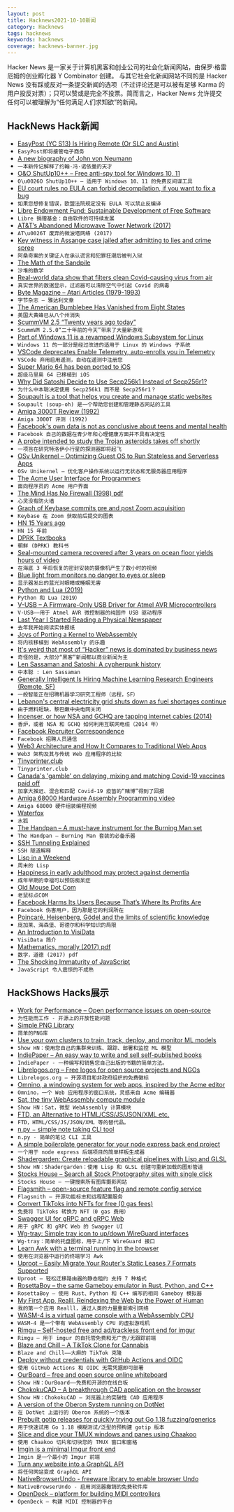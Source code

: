 ```yaml
---
layout: post
title: Hacknews2021-10-10新闻
category: Hacknews
tags: hacknews
keywords: hacknews
coverage: hacknews-banner.jpg
---
```


Hacker News 是一家关于计算机黑客和创业公司的社会化新闻网站，由保罗·格雷厄姆的创业孵化器 Y Combinator 创建。
与其它社会化新闻网站不同的是 Hacker News 没有踩或反对一条提交新闻的选项（不过评论还是可以被有足够 Karma 的用户投反对票）；只可以赞或是完全不投票。简而言之，Hacker News 允许提交任何可以被理解为“任何满足人们求知欲”的新闻。

## HackNews Hack新闻


- [EasyPost (YC S13) Is Hiring Remote (Or SLC and Austin)](https://www.easypost.com/careers)
- `EasyPost即将接管电子商务`
- [A new biography of John von Neumann](https://www.economist.com/books-and-arts/a-new-biography-explains-the-genius-of-john-von-neumann/21805346)
- `一本新传记解释了约翰·冯·诺依曼的天才`
- [O&O ShutUp10++ – Free anti-spy tool for Windows 10, 11](https://www.oo-software.com/en/shutup10)
- `O\u0026O ShutUp10++ – 适用于 Windows 10、11 的免费反间谍工具`
- [EU court rules no EULA can forbid decompilation, if you want to fix a bug](https://curia.europa.eu/juris/document/document.jsf?text=&docid=247056&pageIndex=0&doclang=en&mode=req&dir=&occ=first&part=1&cid=6413406)
- `如果您想修复错误，欧盟法院规定没有 EULA 可以禁止反编译`
- [Libre Endowment Fund: Sustainable Development of Free Software](https://www.fdl-lef.org/)
- `Libre 捐赠基金：自由软件的可持续发展`
- [AT&T’s Abandoned Microwave Tower Network (2017)](https://99percentinvisible.org/article/vintage-skynet-atts-abandoned-long-lines-microwave-tower-network/)
- `AT\u0026T 废弃的微波塔网络 (2017)`
- [Key witness in Assange case jailed after admitting to lies and crime spree](https://stundin.is/grein/14117/)
- `阿桑奇案的关键证人在承认谎言和犯罪狂潮后被判入狱`
- [The Math of the Sandpile](http://nautil.us/issue/107/the-edge/the-math-of-the-amazing-sandpile)
- `沙堆的数学`
- [Real-world data show that filters clean Covid-causing virus from air](https://www.nature.com/articles/d41586-021-02669-2)
- `真实世界的数据显示，过滤器可以清除空气中引起 Covid 的病毒`
- [Byte Magazine – Atari Articles (1979-1993)](https://archive.org/details/byte-magazine-atari-articles)
- `字节杂志 – 雅达利文章`
- [The American Bumblebee Has Vanished from Eight States](https://www.smithsonianmag.com/smart-news/american-bumblebee-has-vanished-from-eight-us-states-180978817/)
- `美国大黄蜂已从八个州消失`
- [ScummVM 2.5 “Twenty years ago today”](https://www.scummvm.org/news/20211009/)
- `ScummVM 2.5.0“二十年前的今天”带来了大量新游戏`
- [Part of Windows 11 is a revamped Windows Subsystem for Linux](https://arstechnica.com/gadgets/2021/10/the-best-part-of-windows-11-is-a-revamped-windows-subsystem-for-linux/)
- `Windows 11 的一部分是经过改进的适用于 Linux 的 Windows 子系统`
- [VSCode deprecates Enable Telemetry, auto-enrolls you in Telemetry](item?id=28812486)
- `VSCode 弃用启用遥测，自动在遥测中注册您`
- [Super Mario 64 has been ported to iOS](https://www.reddit.com/r/SM64PC/comments/q3nm9f/sm64_has_been_ported_to_ios/)
- `超级马里奥 64 已移植到 iOS`
- [Why Did Satoshi Decide to Use Secp256k1 Instead of Secp256r1?](https://dappworks.com/why-did-satoshi-decide-to-use-secp256k1-instead-of-secp256r1/)
- `为什么中本聪决定使用 Secp256k1 而不是 Secp256r1？`
- [Soupault is a tool that helps you create and manage static websites](https://soupault.app/)
- `Soupault (soup-oh) 是一个帮助您创建和管理静态网站的工具`
- [Amiga 3000T Review (1992)](http://nl.aminet.net/docs/rview/Amiga3000T.txt)
- `Amiga 3000T 评测 (1992)`
- [Facebook's own data is not as conclusive about teens and mental health](https://www.npr.org/2021/10/06/1043138622/facebook-instagram-teens-mental-health)
- `Facebook 自己的数据在青少年和心理健康方面并不具有决定性`
- [A probe intended to study the Trojan asteroids takes off shortly](https://www.economist.com/science-and-technology/2021/10/09/a-probe-intended-to-study-the-trojan-asteroids-takes-off-shortly)
- `一项旨在研究特洛伊小行星的探测器即将起飞`
- [OSv Unikernel – Optimizing Guest OS to Run Stateless and Serverless Apps](https://www.p99conf.io/session/osv-unikernel-optimizing-guest-os-to-run-stateless-and-serverless-apps-in-the-cloud/)
- `OSv Unikernel – 优化客户操作系统以运行无状态和无服务器应用程序`
- [The Acme User Interface for Programmers](http://acme.cat-v.org/)
- `面向程序员的 Acme 用户界面`
- [The Mind Has No Firewall (1998) pdf](https://press.armywarcollege.edu/cgi/viewcontent.cgi?article=1871&context=parameters)
- `心灵没有防火墙`
- [Graph of Keybase commits pre and post Zoom acquisition](https://github.com/keybase/client/graphs/contributors)
- `Keybase 在 Zoom 获取前后提交的图表`
- [HN 15 Years ago](https://news.ycombinator.com/front?day=2006-10-09)
- `HN 15 年前`
- [DPRK Textbooks](https://archive.org/details/DPRKTexts)
- `朝鲜 (DPRK) 教科书`
- [Seal-mounted camera recovered after 3 years on ocean floor yields hours of video](https://www.cbc.ca/news/canada/nova-scotia/seal-camera-lost-at-sea-retrieved-offshore-nova-scotia-1.6204068)
- `在海底 3 年后恢复的密封安装的摄像机产生了数小时的视频`
- [Blue light from monitors no danger to eyes or sleep](https://www.aerzteblatt.de/nachrichten/127272/Blaues-Licht-von-Monitoren-laut-Fachgesellschaft-keine-Gefahr-fuer-Augen-oder-Schlaf)
- `显示器发出的蓝光对眼睛或睡眠无害`
- [Python and Lua (2019)](https://brmmm3.github.io/posts/2019/07/28/python_and_lua/)
- `Python 和 Lua（2019）`
- [V-USB – A Firmware-Only USB Driver for Atmel AVR Microcontrollers](https://www.obdev.at/products/vusb/index.html)
- `V-USB——用于 Atmel AVR 微控制器的纯固件 USB 驱动程序`
- [Last Year I Started Reading a Physical Newspaper](https://brianschrader.com/archive/last-year-i-started-reading-a-physical-newspaper/)
- `去年我开始阅读实体报纸`
- [Joys of Porting a Kernel to WebAssembly](https://medium.com/@raphael.outhier/joys-of-porting-a-kernel-to-webassembly-5f0124e71080)
- `将内核移植到 WebAssembly 的乐趣`
- [It's weird that most of “Hacker” news is dominated by business news](item?id=28812281)
- `奇怪的是，大部分“黑客”新闻都以商业新闻为主`
- [Len Sassaman and Satoshi: A cypherpunk history](https://evanhatch.medium.com/len-sassaman-and-satoshi-e483c85c2b10)
- `中本聪 : Len Sassaman`
- [Generally Intelligent Is Hiring Machine Learning Research Engineers (Remote, SF)](item?id=28814844)
- `一般智能正在招聘机器学习研究工程师（远程，SF）`
- [Lebanon's central electricity grid shuts down as fuel shortages continue](https://www.npr.org/2021/10/09/1044766802/lebanon-power-grid-shutdown-fuel-shortage)
- `由于燃料短缺，黎巴嫩中央电网关闭`
- [Incenser, or how NSA and GCHQ are tapping internet cables (2014)](https://www.electrospaces.net/2014/11/incenser-or-how-nsa-and-gchq-are.html)
- `香炉，或者 NSA 和 GCHQ 如何利用互联网电缆（2014 年）`
- [Facebook Recruiter Correspondence](https://george.mand.is/2021/10/facebook-recruiter-correspondence/)
- `Facebook 招聘人员通信`
- [Web3 Architecture and How It Compares to Traditional Web Apps](https://thenewstack.io/web3-architecture-and-how-it-compares-to-traditional-web-apps/)
- `Web3 架构及其与传统 Web 应用程序的比较`
- [Tinyprinter.club](https://tinyprinter.club/)
- `Tinyprinter.club`
- [Canada's 'gamble' on delaying, mixing and matching Covid-19 vaccines paid off](https://www.cbc.ca/news/health/canada-vaccine-effectiveness-data-delayed-doses-mixing-matching-covid-19-vaccines-1.6205993)
- `加拿大推迟、混合和匹配 Covid-19 疫苗的“赌博”得到了回报`
- [Amiga 68000 Hardware Assembly Programming video](https://www.youtube.com/playlist?list=PL-i3KPjyWoghwa9ZNAfiKQ-1HGToHn9EJ)
- `Amiga 68000 硬件组装编程视频`
- [Waterfox](https://www.waterfox.net/)
- `水狐`
- [The Handpan – A must-have instrument for the Burning Man set](https://www.bloomberg.com/news/features/2021-10-08/the-handpan-s-creators-want-to-keep-their-invention-pure-it-may-not-survive)
- `The Handpan – Burning Man 套装的必备乐器`
- [SSH Tunneling Explained](https://goteleport.com/blog/ssh-tunneling-explained/)
- `SSH 隧道解释`
- [Lisp in a Weekend](https://github.com/fragglet/yoctolisp/blob/master/yoctolisp.md)
- `周末的 Lisp`
- [Happiness in early adulthood may protect against dementia](https://www.ucsf.edu/news/2021/09/421506/happiness-early-adulthood-may-protect-against-dementia)
- `成年早期的幸福可以预防痴呆症`
- [Old Mouse Dot Com](https://www.oldmouse.com/)
- `老鼠标点COM`
- [Facebook Harms Its Users Because That’s Where Its Profits Are](https://jacobinmag.com/2021/10/facebook-whistleblower-haugen-profits-addiction-public-utility-regulation-censorship-moderation-zuckerberg)
- `Facebook 伤害用户，因为那是它的利润所在`
- [Poincaré, Heisenberg, Gödel and the limits of scientific knowledge](https://arxiv.org/abs/1301.7036)
- `庞加莱、海森堡、哥德尔和科学知识的局限`
- [An Introduction to VisiData](https://jsvine.github.io/intro-to-visidata/index.html)
- `VisiData 简介`
- [Mathematics, morally (2017) pdf](http://eugeniacheng.com/wp-content/uploads/2017/02/cheng-morality.pdf)
- `数学，道德 (2017) pdf`
- [The Shocking Immaturity of JavaScript](https://dev.to/jaredcwhite/the-shocking-immaturity-of-javascript-c70)
- `JavaScript 令人震惊的不成熟`


## HackShows Hacks展示

- [ Work for Performance – Open performance issues on open-source](https://www.workforperformance.com/)
- `为性能而工作 - 开源上的开放性能问题`
- [ Simple PNG Library](https://github.com/randy408/libspng)
- `简单的PNG库`
- [ Use your own clusters to train, track, deploy, and monitor ML models](https://iko.ai)
- `Show HN：使用您自己的集群来训练、跟踪、部署和监控 ML 模型`
- [ IndiePaper – An easy way to write and sell self-published books](https://indiepaper.me)
- `IndiePaper - 一种编写和销售您自己出版的书籍的简单方法。`
- [ Librelogos.org – Free logos for open source projects and NGOs](https://www.librelogos.org/)
- `Librelogos.org – 开源项目和非政府组织的免费徽标`
- [ Omnino, a windowing system for web apps, inspired by the Acme editor](https://github.com/bopwerks/omnino)
- `Omnino，一个 Web 应用程序的窗口系统，灵感来自 Acme 编辑器`
- [ Sat, the tiny WebAssembly compute module](https://github.com/suborbital/sat)
- `Show HN：Sat，微型 WebAssembly 计算模块`
- [ FTD, an Alternative to HTML/CSS/JS/JSON/XML etc.](https://www.fifthtry.com/ftd/)
- `FTD，HTML/CSS/JS/JSON/XML 等的替代品。`
- [ n.py − simple note taking CLI tool](https://git.bitmycode.com/sodimel/n)
- `n.py - 简单的笔记 CLI 工具`
- [ A simple boilerplate generator for your node express back end project](https://github.com/gunvantsr/expressgen)
- `一个用于 node express 后端项目的简单样板生成器`
- [ Shadergarden: Create reloadable graphical pipelines with Lisp and GLSL](https://blog.tonari.no/shadergarden)
- `Show HN：Shadergarden：使用 Lisp 和 GLSL 创建可重新加载的图形管道`
- [ Stocks House – Search all Stock Photography sites with single click](https://stockshouse.co)
- `Stocks House – 一键搜索所有图库摄影网站`
- [ Flagsmith – open-source feature flag and remote config service](https://github.com/Flagsmith/flagsmith)
- `Flagsmith – 开源功能标志和远程配置服务`
- [ Convert TikToks into NFTs for free (0 gas fees)](https://sqillful.com/)
- `免费将 TikToks 转换为 NFT（0 gas 费用）`
- [ Swagger UI for gRPC and gRPC Web](https://blog.gendocu.com/posts/gendocu-v0.4-beta-release/)
- `用于 gRPC 和 gRPC Web 的 Swagger UI`
- [ Wg-tray: Simple tray icon to up/down WireGuard interfaces](https://wg-tray.arcanite.ch/)
- `Wg-tray：简单的托盘图标，用于上/下 WireGuard 接口`
- [ Learn Awk with a terminal running in the browser](https://sandbox.bio/tutorials?id=awk-intro)
- `使用在浏览器中运行的终端学习 Awk`
- [ Uproot – Easily Migrate Your Router's Static Leases 7 Formats Supported](https://github.com/GeekVisit/uproot)
- `Uproot – 轻松迁移路由器的静态租约 支持 7 种格式`
- [ RosettaBoy – the same Gameboy emulator in Rust, Python, and C++](https://github.com/shish/rosettaboy)
- `RosettaBoy – 使用 Rust、Python 和 C++ 编写的相同 Gameboy 模拟器`
- [ My First App, Realll, Reindexing the Web by the Power of Human](https://realll.co/)
- `我的第一个应用 Realll，通过人类的力量重新索引网络`
- [ WASM-4 is a virtual game console with a WebAssembly CPU](https://wasm4.org/)
- `WASM-4 是一个带有 WebAssembly CPU 的虚拟游戏机`
- [ Rimgu – Self-hosted free and ad/trackless front end for imgur](https://codeberg.org/3np/rimgu)
- `Rimgu – 用于 imgur 的自托管免费和无广告/无跟踪前端`
- [ Blaze and Chill – A TikTok Clone for Cannabis](https://play.google.com/store/apps/details?id=com.blazeandchill&amp;hl=en_US&amp;gl=US)
- `Blaze and Chill——大麻的 TikTok 克隆`
- [ Deploy without credentials with GitHub Actions and OIDC](https://blog.alexellis.io/deploy-without-credentials-using-oidc-and-github-actions/)
- `使用 GitHub Actions 和 OIDC 无需凭据即可部署`
- [ OurBoard – free and open source online whiteboard](https://www.ourboard.io/)
- `Show HN：OurBoard——免费和开源的在线白板`
- [ ChokokuCAD – A breakthrough CAD application on the browser](https://github.com/itta611/ChokokuCAD/blob/main/README.md)
- `Show HN：ChokokuCAD – 浏览器上的突破性 CAD 应用程序`
- [ A version of the Oberon System running on DotNet](http://software.rochus-keller.ch/OberonSystem_SDL_CLI_Assemblies.zip)
- `在 DotNet 上运行的 Oberon 系统的一个版本`
- [ Prebuilt gotip releases for quickly trying out Go 1.18 fuzzing/generics](https://github.com/clean8s/gotip-built)
- `用于快速试用 Go 1.18 模糊测试/泛型的预构建 gotip 版本`
- [ Slice and dice your TMUX windows and panes using Chaakoo](item?id=28810395)
- `使用 Chaakoo 切片和切块您的 TMUX 窗口和窗格`
- [ Imgin is a minimal Imgur front end](https://imgin.voidnet.tech/)
- `Imgin 是一个最小的 Imgur 前端`
- [ Turn any website into a GraphQL API](https://twitter.com/lopezjurip/status/1446918053070053377)
- `将任何网站变成 GraphQL API`
- [ NativeBrowserUndo - freeware library to enable browser Undo](https://hypervariety.com/NativeBrowserUndo/NativeBrowserUndo.html)
- `NativeBrowserUndo - 启用浏览器撤销的免费软件库`
- [ OpenDeck – platform for building MIDI controllers](https://github.com/shanteacontrols/OpenDeck)
- `OpenDeck – 构建 MIDI 控制器的平台`

